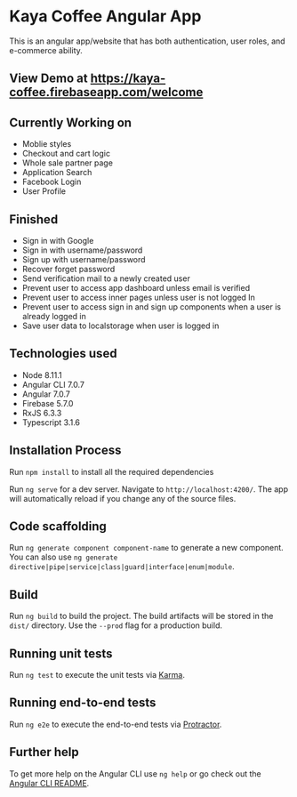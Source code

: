 # Kaya Coffee Angular App

This is an angular app/website that has both authentication, user roles, and e-commerce ability.

## View Demo at https://kaya-coffee.firebaseapp.com/welcome

## Currently Working on 

  - Moblie styles
  - Checkout and cart logic
  - Whole sale partner page
  - Application Search
  - Facebook Login
  - User Profile 
  
## Finished

  - Sign in with Google
  - Sign in with username/password
  - Sign up with username/password
  - Recover forget password
  - Send verification mail to a newly created user
  - Prevent user to access app dashboard unless email is verified
  - Prevent user to access inner pages unless user is not logged In
  - Prevent user to access sign in and sign up components when a user is already logged in
  - Save user data to localstorage when user is logged in
 

## Technologies used
- Node 8.11.1
- Angular CLI 7.0.7
- Angular 7.0.7
- Firebase 5.7.0
- RxJS 6.3.3
- Typescript 3.1.6

## Installation Process
Run `npm install` to install all the required dependencies

Run `ng serve` for a dev server. Navigate to `http://localhost:4200/`. The app will automatically reload if you change any of the source files.

## Code scaffolding

Run `ng generate component component-name` to generate a new component. You can also use `ng generate directive|pipe|service|class|guard|interface|enum|module`.

## Build

Run `ng build` to build the project. The build artifacts will be stored in the `dist/` directory. Use the `--prod` flag for a production build.

## Running unit tests

Run `ng test` to execute the unit tests via [Karma](https://karma-runner.github.io).

## Running end-to-end tests

Run `ng e2e` to execute the end-to-end tests via [Protractor](http://www.protractortest.org/).

## Further help

To get more help on the Angular CLI use `ng help` or go check out the [Angular CLI README](https://github.com/angular/angular-cli/blob/master/README.md).
